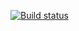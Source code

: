 [![Build status](https://ci.appveyor.com/api/projects/status/924mgijvei17585v?svg=true)](https://ci.appveyor.com/project/AlenaKarpolenko/geolocation)
